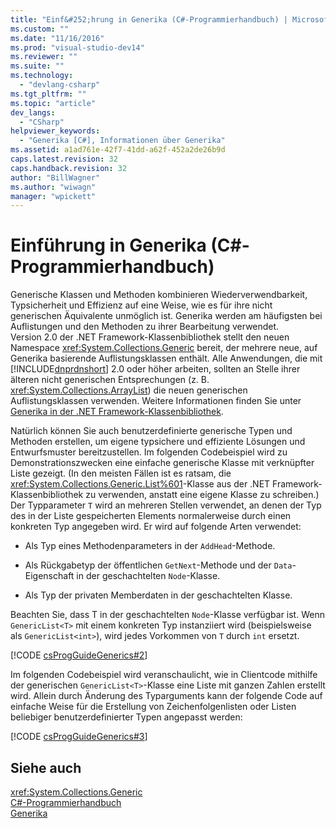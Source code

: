 ```yaml
---
title: "Einf&#252;hrung in Generika (C#-Programmierhandbuch) | Microsoft Docs"
ms.custom: ""
ms.date: "11/16/2016"
ms.prod: "visual-studio-dev14"
ms.reviewer: ""
ms.suite: ""
ms.technology: 
  - "devlang-csharp"
ms.tgt_pltfrm: ""
ms.topic: "article"
dev_langs: 
  - "CSharp"
helpviewer_keywords: 
  - "Generika [C#], Informationen über Generika"
ms.assetid: a1ad761e-42f7-41dd-a62f-452a2de26b9d
caps.latest.revision: 32
caps.handback.revision: 32
author: "BillWagner"
ms.author: "wiwagn"
manager: "wpickett"
---
```

# Einf&#252;hrung in Generika (C#-Programmierhandbuch)
Generische Klassen und Methoden kombinieren Wiederverwendbarkeit, Typsicherheit und Effizienz auf eine Weise, wie es für ihre nicht generischen Äquivalente unmöglich ist.  Generika werden am häufigsten bei Auflistungen und den Methoden zu ihrer Bearbeitung verwendet.  Version 2.0 der .NET Framework\-Klassenbibliothek stellt den neuen Namespace <xref:System.Collections.Generic> bereit, der mehrere neue, auf Generika basierende Auflistungsklassen enthält.  Alle Anwendungen, die mit [!INCLUDE[dnprdnshort](../../../csharp/getting-started/includes/dnprdnshort_md.md)] 2.0 oder höher arbeiten, sollten an Stelle ihrer älteren nicht generischen Entsprechungen \(z. B. <xref:System.Collections.ArrayList>\) die neuen generischen Auflistungsklassen verwenden.  Weitere Informationen finden Sie unter [Generika in der .NET Framework\-Klassenbibliothek](../../../csharp/programming-guide/generics/generics-in-the-net-framework-class-library.md).  
  
 Natürlich können Sie auch benutzerdefinierte generische Typen und Methoden erstellen, um eigene typsichere und effiziente Lösungen und Entwurfsmuster bereitzustellen.  Im folgenden Codebeispiel wird zu Demonstrationszwecken eine einfache generische Klasse mit verknüpfter Liste gezeigt.  \(In den meisten Fällen ist es ratsam, die <xref:System.Collections.Generic.List%601>\-Klasse aus der .NET Framework\-Klassenbibliothek zu verwenden, anstatt eine eigene Klasse zu schreiben.\) Der Typparameter `T` wird an mehreren Stellen verwendet, an denen der Typ des in der Liste gespeicherten Elements normalerweise durch einen konkreten Typ angegeben wird.  Er wird auf folgende Arten verwendet:  
  
-   Als Typ eines Methodenparameters in der `AddHead`\-Methode.  
  
-   Als Rückgabetyp der öffentlichen `GetNext`\-Methode und der `Data`\-Eigenschaft in der geschachtelten `Node`\-Klasse.  
  
-   Als Typ der privaten Memberdaten in der geschachtelten Klasse.  
  
 Beachten Sie, dass T in der geschachtelten `Node`\-Klasse verfügbar ist.  Wenn `GenericList<T>` mit einem konkreten Typ instanziiert wird \(beispielsweise als `GenericList<int>`\), wird jedes Vorkommen von `T` durch `int` ersetzt.  
  
 [!CODE [csProgGuideGenerics#2](../CodeSnippet/VS_Snippets_VBCSharp/csProgGuideGenerics#2)]  
  
 Im folgenden Codebeispiel wird veranschaulicht, wie in Clientcode mithilfe der generischen `GenericList<T>`\-Klasse eine Liste mit ganzen Zahlen erstellt wird.  Allein durch Änderung des Typarguments kann der folgende Code auf einfache Weise für die Erstellung von Zeichenfolgenlisten oder Listen beliebiger benutzerdefinierter Typen angepasst werden:  
  
 [!CODE [csProgGuideGenerics#3](../CodeSnippet/VS_Snippets_VBCSharp/csProgGuideGenerics#3)]  
  
## Siehe auch  
 <xref:System.Collections.Generic>   
 [C\#\-Programmierhandbuch](../../../csharp/programming-guide/index.md)   
 [Generika](../../../csharp/programming-guide/generics/index.md)